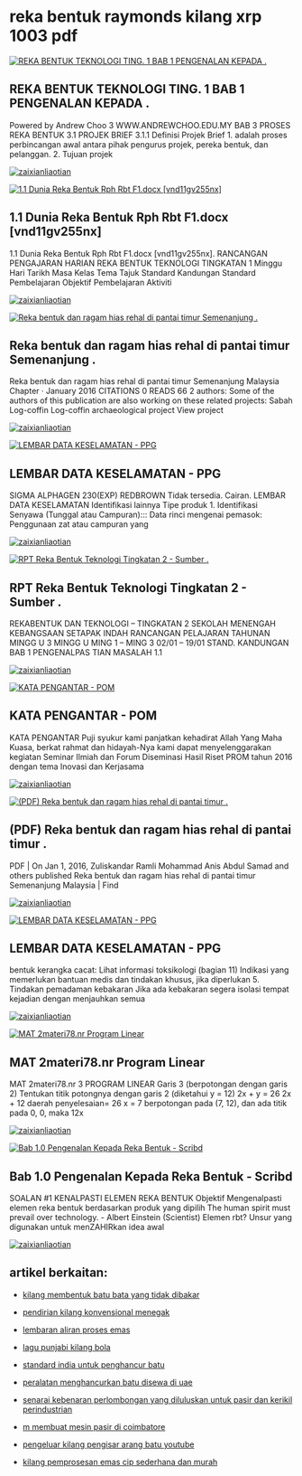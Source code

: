 # reka bentuk raymonds kilang xrp 1003 pdf
<a href="https://mnn.zoosnet.net/LR/Chatpre.aspx?id=MNN94995150&p=https://topgrinding.com/" target="_blank">![REKA BENTUK TEKNOLOGI TING. 1 BAB 1 PENGENALAN KEPADA .](https://github.com/technlg/images/blob/main/15.jpg)</a>
## REKA BENTUK TEKNOLOGI TING. 1 BAB 1 PENGENALAN KEPADA .
Powered by Andrew Choo 3 WWW.ANDREWCHOO.EDU.MY BAB 3 PROSES REKA BENTUK 3.1 PROJEK BRIEF 3.1.1 Definisi Projek Brief 1. adalah proses perbincangan awal antara pihak pengurus projek, pereka bentuk, dan pelanggan. 2. Tujuan projek
<a href="https://mnn.zoosnet.net/LR/Chatpre.aspx?id=MNN94995150&p=https://topgrinding.com/" target="_blank"><img src="https://github.com/technlg/images/raw/main/chat11.jpg" alt="zaixianliaotian"/></a><a href="//whatsapp.shibangsoft.com/WhatsApp.php" ><img src="https://github.com/technlg/images/raw/main/chat11.png" alt=""></a>
<a href="https://mnn.zoosnet.net/LR/Chatpre.aspx?id=MNN94995150&p=https://topgrinding.com/" target="_blank">![1.1 Dunia Reka Bentuk Rph Rbt F1.docx [vnd11gv255nx]](https://github.com/technlg/images/blob/main/15.jpg)</a>
## 1.1 Dunia Reka Bentuk Rph Rbt F1.docx [vnd11gv255nx]
1.1 Dunia Reka Bentuk Rph Rbt F1.docx [vnd11gv255nx].  RANCANGAN PENGAJARAN HARIAN REKA BENTUK TEKNOLOGI TINGKATAN 1 Minggu Hari Tarikh Masa Kelas Tema Tajuk Standard Kandungan Standard Pembelajaran Objektif Pembelajaran Aktiviti
<a href="https://mnn.zoosnet.net/LR/Chatpre.aspx?id=MNN94995150&p=https://topgrinding.com/" target="_blank"><img src="https://github.com/technlg/images/raw/main/chat11.jpg" alt="zaixianliaotian"/></a><a href="//whatsapp.shibangsoft.com/WhatsApp.php" ><img src="https://github.com/technlg/images/raw/main/chat11.png" alt=""></a>
<a href="https://mnn.zoosnet.net/LR/Chatpre.aspx?id=MNN94995150&p=https://topgrinding.com/" target="_blank">![Reka bentuk dan ragam hias rehal di pantai timur Semenanjung .](https://github.com/technlg/images/blob/main/31.jpg)</a>
## Reka bentuk dan ragam hias rehal di pantai timur Semenanjung .
Reka bentuk dan ragam hias rehal di pantai timur Semenanjung Malaysia Chapter · January 2016 CITATIONS 0 READS 66 2 authors: Some of the authors of this publication are also working on these related projects: Sabah Log-coffin Log-coffin archaeological project View project 
<a href="https://mnn.zoosnet.net/LR/Chatpre.aspx?id=MNN94995150&p=https://topgrinding.com/" target="_blank"><img src="https://github.com/technlg/images/raw/main/chat11.jpg" alt="zaixianliaotian"/></a><a href="//whatsapp.shibangsoft.com/WhatsApp.php" ><img src="https://github.com/technlg/images/raw/main/chat11.png" alt=""></a>
<a href="https://mnn.zoosnet.net/LR/Chatpre.aspx?id=MNN94995150&p=https://topgrinding.com/" target="_blank">![LEMBAR DATA KESELAMATAN - PPG](https://github.com/technlg/images/blob/main/6.jpg)</a>
## LEMBAR DATA KESELAMATAN - PPG
SIGMA ALPHAGEN 230(EXP) REDBROWN Tidak tersedia. Cairan. LEMBAR DATA KESELAMATAN Identifikasi lainnya Tipe produk 1. Identifikasi Senyawa (Tunggal atau Campuran)::: Data rinci mengenai pemasok: Penggunaan zat atau campuran yang
<a href="https://mnn.zoosnet.net/LR/Chatpre.aspx?id=MNN94995150&p=https://topgrinding.com/" target="_blank"><img src="https://github.com/technlg/images/raw/main/chat11.jpg" alt="zaixianliaotian"/></a><a href="//whatsapp.shibangsoft.com/WhatsApp.php" ><img src="https://github.com/technlg/images/raw/main/chat11.png" alt=""></a>
<a href="https://mnn.zoosnet.net/LR/Chatpre.aspx?id=MNN94995150&p=https://topgrinding.com/" target="_blank">![RPT Reka Bentuk Teknologi Tingkatan 2 - Sumber .](https://github.com/technlg/images/blob/main/36.jpg)</a>
## RPT Reka Bentuk Teknologi Tingkatan 2 - Sumber .
REKABENTUK DAN TEKNOLOGI – TINGKATAN 2 SEKOLAH MENENGAH KEBANGSAAN SETAPAK INDAH RANCANGAN PELAJARAN TAHUNAN MINGG U 3 MINGG U MING 1 – MING 3 02/01 – 19/01 STAND. KANDUNGAN BAB 1 PENGENALPAS TIAN MASALAH 1.1
<a href="https://mnn.zoosnet.net/LR/Chatpre.aspx?id=MNN94995150&p=https://topgrinding.com/" target="_blank"><img src="https://github.com/technlg/images/raw/main/chat11.jpg" alt="zaixianliaotian"/></a><a href="//whatsapp.shibangsoft.com/WhatsApp.php" ><img src="https://github.com/technlg/images/raw/main/chat11.png" alt=""></a>
<a href="https://mnn.zoosnet.net/LR/Chatpre.aspx?id=MNN94995150&p=https://topgrinding.com/" target="_blank">![KATA PENGANTAR - POM](https://github.com/technlg/images/blob/main/66.jpg)</a>
## KATA PENGANTAR - POM
KATA PENGANTAR Puji syukur kami panjatkan kehadirat Allah Yang Maha Kuasa, berkat rahmat dan hidayah-Nya kami dapat menyelenggarakan kegiatan Seminar Ilmiah dan Forum Diseminasi Hasil Riset PROM tahun 2016 dengan tema Inovasi dan Kerjasama
<a href="https://mnn.zoosnet.net/LR/Chatpre.aspx?id=MNN94995150&p=https://topgrinding.com/" target="_blank"><img src="https://github.com/technlg/images/raw/main/chat11.jpg" alt="zaixianliaotian"/></a><a href="//whatsapp.shibangsoft.com/WhatsApp.php" ><img src="https://github.com/technlg/images/raw/main/chat11.png" alt=""></a>
<a href="https://mnn.zoosnet.net/LR/Chatpre.aspx?id=MNN94995150&p=https://topgrinding.com/" target="_blank">![(PDF) Reka bentuk dan ragam hias rehal di pantai timur .](https://github.com/technlg/images/blob/main/58.jpg)</a>
## (PDF) Reka bentuk dan ragam hias rehal di pantai timur .
PDF | On Jan 1, 2016, Zuliskandar Ramli Mohammad Anis Abdul Samad and others published Reka bentuk dan ragam hias rehal di pantai timur Semenanjung Malaysia | Find 
<a href="https://mnn.zoosnet.net/LR/Chatpre.aspx?id=MNN94995150&p=https://topgrinding.com/" target="_blank"><img src="https://github.com/technlg/images/raw/main/chat11.jpg" alt="zaixianliaotian"/></a><a href="//whatsapp.shibangsoft.com/WhatsApp.php" ><img src="https://github.com/technlg/images/raw/main/chat11.png" alt=""></a>
<a href="https://mnn.zoosnet.net/LR/Chatpre.aspx?id=MNN94995150&p=https://topgrinding.com/" target="_blank">![LEMBAR DATA KESELAMATAN - PPG](https://github.com/technlg/images/blob/main/57.jpg)</a>
## LEMBAR DATA KESELAMATAN - PPG
bentuk kerangka cacat: Lihat informasi toksikologi (bagian 11) Indikasi yang memerlukan bantuan medis dan tindakan khusus, jika diperlukan 5. Tindakan pemadaman kebakaran Jika ada kebakaran segera isolasi tempat kejadian dengan menjauhkan semua
<a href="https://mnn.zoosnet.net/LR/Chatpre.aspx?id=MNN94995150&p=https://topgrinding.com/" target="_blank"><img src="https://github.com/technlg/images/raw/main/chat11.jpg" alt="zaixianliaotian"/></a><a href="//whatsapp.shibangsoft.com/WhatsApp.php" ><img src="https://github.com/technlg/images/raw/main/chat11.png" alt=""></a>
<a href="https://mnn.zoosnet.net/LR/Chatpre.aspx?id=MNN94995150&p=https://topgrinding.com/" target="_blank">![MAT 2materi78.nr Program Linear](https://github.com/technlg/images/blob/main/51.jpg)</a>
## MAT 2materi78.nr Program Linear
MAT 2materi78.nr 3 PROGRAM LINEAR Garis 3 (berpotongan dengan garis 2) Tentukan titik potongnya dengan garis 2 (diketahui y = 12) 2x + y = 26 2x + 12 daerah penyelesaian= 26 x = 7 berpotongan pada (7, 12), dan ada titik pada 0, 0, maka 12x
<a href="https://mnn.zoosnet.net/LR/Chatpre.aspx?id=MNN94995150&p=https://topgrinding.com/" target="_blank"><img src="https://github.com/technlg/images/raw/main/chat11.jpg" alt="zaixianliaotian"/></a><a href="//whatsapp.shibangsoft.com/WhatsApp.php" ><img src="https://github.com/technlg/images/raw/main/chat11.png" alt=""></a>
<a href="https://mnn.zoosnet.net/LR/Chatpre.aspx?id=MNN94995150&p=https://topgrinding.com/" target="_blank">![Bab 1.0 Pengenalan Kepada Reka Bentuk - Scribd](https://github.com/technlg/images/blob/main/24.jpg)</a>
## Bab 1.0 Pengenalan Kepada Reka Bentuk - Scribd
SOALAN #1 KENALPASTI ELEMEN REKA BENTUK Objektif Mengenalpasti elemen reka bentuk berdasarkan produk yang dipilih The human spirit must prevail over technology. - Albert Einstein (Scientist) Elemen rbt? Unsur yang digunakan untuk menZAHIRkan idea awal
<a href="https://mnn.zoosnet.net/LR/Chatpre.aspx?id=MNN94995150&p=https://topgrinding.com/" target="_blank"><img src="https://github.com/technlg/images/raw/main/chat11.jpg" alt="zaixianliaotian"/></a><a href="//whatsapp.shibangsoft.com/WhatsApp.php" ><img src="https://github.com/technlg/images/raw/main/chat11.png" alt=""></a>
## artikel berkaitan:
* [kilang membentuk batu bata yang tidak dibakar](kilang%20membentuk%20batu%20bata%20yang%20tidak%20dibakar.md)
* [pendirian kilang konvensional menegak](pendirian%20kilang%20konvensional%20menegak.md)
* [lembaran aliran proses emas](lembaran%20aliran%20proses%20emas.md)
* [lagu punjabi kilang bola](lagu%20punjabi%20kilang%20bola.md)
* [standard india untuk penghancur batu](standard%20india%20untuk%20penghancur%20batu.md)
* [peralatan menghancurkan batu disewa di uae](peralatan%20menghancurkan%20batu%20disewa%20di%20uae.md)
* [senarai kebenaran perlombongan yang diluluskan untuk pasir dan kerikil perindustrian](senarai%20kebenaran%20perlombongan%20yang%20diluluskan%20untuk%20pasir%20dan%20kerikil%20perindustrian.md)
* [m membuat mesin pasir di coimbatore](m%20membuat%20mesin%20pasir%20di%20coimbatore.md)
* [pengeluar kilang pengisar arang batu youtube](pengeluar%20kilang%20pengisar%20arang%20batu%20youtube.md)
* [kilang pemprosesan emas cip sederhana dan murah](kilang%20pemprosesan%20emas%20cip%20sederhana%20dan%20murah.md)
